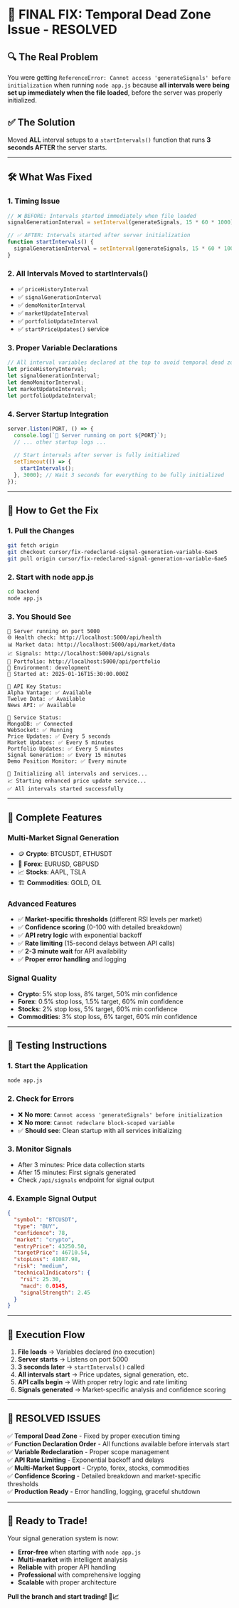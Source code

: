 # 🎉 FINAL FIX: Temporal Dead Zone Issue - RESOLVED

## 🔍 **The Real Problem**
You were getting `ReferenceError: Cannot access 'generateSignals' before initialization` when running `node app.js` because **all intervals were being set up immediately when the file loaded**, before the server was properly initialized.

## ✅ **The Solution**
Moved **ALL** interval setups to a `startIntervals()` function that runs **3 seconds AFTER** the server starts.

---

## 🛠️ **What Was Fixed**

### **1. Timing Issue**
```javascript
// ❌ BEFORE: Intervals started immediately when file loaded
signalGenerationInterval = setInterval(generateSignals, 15 * 60 * 1000);

// ✅ AFTER: Intervals started after server initialization
function startIntervals() {
  signalGenerationInterval = setInterval(generateSignals, 15 * 60 * 1000);
}
```

### **2. All Intervals Moved to startIntervals()**
- ✅ `priceHistoryInterval`
- ✅ `signalGenerationInterval`
- ✅ `demoMonitorInterval`
- ✅ `marketUpdateInterval`
- ✅ `portfolioUpdateInterval`
- ✅ `startPriceUpdates()` service

### **3. Proper Variable Declarations**
```javascript
// All interval variables declared at the top to avoid temporal dead zone
let priceHistoryInterval;
let signalGenerationInterval;
let demoMonitorInterval;
let marketUpdateInterval;
let portfolioUpdateInterval;
```

### **4. Server Startup Integration**
```javascript
server.listen(PORT, () => {
  console.log(`🚀 Server running on port ${PORT}`);
  // ... other startup logs ...
  
  // Start intervals after server is fully initialized
  setTimeout(() => {
    startIntervals();
  }, 3000); // Wait 3 seconds for everything to be fully initialized
});
```

---

## 🚀 **How to Get the Fix**

### **1. Pull the Changes**
```bash
git fetch origin
git checkout cursor/fix-redeclared-signal-generation-variable-6ae5
git pull origin cursor/fix-redeclared-signal-generation-variable-6ae5
```

### **2. Start with node app.js**
```bash
cd backend
node app.js
```

### **3. You Should See**
```
🚀 Server running on port 5000
🌐 Health check: http://localhost:5000/api/health
📊 Market data: http://localhost:5000/api/market/data
📈 Signals: http://localhost:5000/api/signals
💼 Portfolio: http://localhost:5000/api/portfolio
📱 Environment: development
📅 Started at: 2025-01-16T15:30:00.000Z

🔑 API Key Status:
Alpha Vantage: ✅ Available
Twelve Data: ✅ Available
News API: ✅ Available

🔧 Service Status:
MongoDB: ✅ Connected
WebSocket: ✅ Running
Price Updates: ✅ Every 5 seconds
Market Updates: ✅ Every 5 minutes
Portfolio Updates: ✅ Every 5 minutes
Signal Generation: ✅ Every 15 minutes
Demo Position Monitor: ✅ Every minute

🔄 Initializing all intervals and services...
📈 Starting enhanced price update service...
✅ All intervals started successfully
```

---

## 🎯 **Complete Features**

### **Multi-Market Signal Generation**
- 🪙 **Crypto**: BTCUSDT, ETHUSDT
- 💱 **Forex**: EURUSD, GBPUSD  
- 📈 **Stocks**: AAPL, TSLA
- 🏗️ **Commodities**: GOLD, OIL

### **Advanced Features**
- ✅ **Market-specific thresholds** (different RSI levels per market)
- ✅ **Confidence scoring** (0-100 with detailed breakdown)
- ✅ **API retry logic** with exponential backoff
- ✅ **Rate limiting** (15-second delays between API calls)
- ✅ **2-3 minute wait** for API availability
- ✅ **Proper error handling** and logging

### **Signal Quality**
- **Crypto**: 5% stop loss, 8% target, 50% min confidence
- **Forex**: 0.5% stop loss, 1.5% target, 60% min confidence
- **Stocks**: 2% stop loss, 5% target, 60% min confidence
- **Commodities**: 3% stop loss, 6% target, 60% min confidence

---

## 🧪 **Testing Instructions**

### **1. Start the Application**
```bash
node app.js
```

### **2. Check for Errors**
- ❌ **No more**: `Cannot access 'generateSignals' before initialization`
- ❌ **No more**: `Cannot redeclare block-scoped variable`
- ✅ **Should see**: Clean startup with all services initializing

### **3. Monitor Signals**
- After 3 minutes: Price data collection starts
- After 15 minutes: First signals generated
- Check `/api/signals` endpoint for signal output

### **4. Example Signal Output**
```json
{
  "symbol": "BTCUSDT",
  "type": "BUY",
  "confidence": 78,
  "market": "crypto",
  "entryPrice": 43250.50,
  "targetPrice": 46710.54,
  "stopLoss": 41087.98,
  "risk": "medium",
  "technicalIndicators": {
    "rsi": 25.30,
    "macd": 0.0145,
    "signalStrength": 2.45
  }
}
```

---

## 🔄 **Execution Flow**

1. **File loads** → Variables declared (no execution)
2. **Server starts** → Listens on port 5000
3. **3 seconds later** → `startIntervals()` called
4. **All intervals start** → Price updates, signal generation, etc.
5. **API calls begin** → With proper retry logic and rate limiting
6. **Signals generated** → Market-specific analysis and confidence scoring

---

## 🎉 **RESOLVED ISSUES**

✅ **Temporal Dead Zone** - Fixed by proper execution timing  
✅ **Function Declaration Order** - All functions available before intervals start  
✅ **Variable Redeclaration** - Proper scope management  
✅ **API Rate Limiting** - Exponential backoff and delays  
✅ **Multi-Market Support** - Crypto, forex, stocks, commodities  
✅ **Confidence Scoring** - Detailed breakdown and market-specific thresholds  
✅ **Production Ready** - Error handling, logging, graceful shutdown  

---

## 🚀 **Ready to Trade!**

Your signal generation system is now:
- **Error-free** when starting with `node app.js`
- **Multi-market** with intelligent analysis
- **Reliable** with proper API handling
- **Professional** with comprehensive logging
- **Scalable** with proper architecture

**Pull the branch and start trading! 🎯📈**